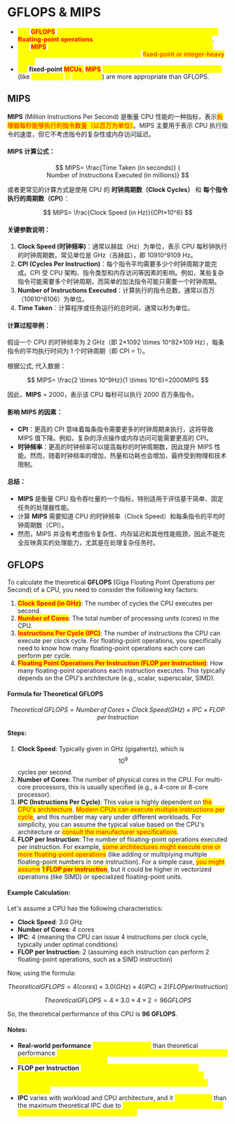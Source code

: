 # GFLOPS & MIPS

* <mark style="color:yellow;">**Use**</mark>**&#x20;**<mark style="color:red;">**GFLOPS**</mark> <mark style="color:yellow;">when evaluating systems that are heavily dependent on</mark> <mark style="color:red;">**floating-point operations**</mark><mark style="color:yellow;">, like scientific computing, AI, or graphics</mark>.
* <mark style="color:yellow;">**Use**</mark>**&#x20;**<mark style="color:red;">**MIPS**</mark> <mark style="color:yellow;">for general-purpose processors, especially in embedded systems and microcontrollers that perform</mark> <mark style="color:red;">fixed-point or integer-heavy</mark> <mark style="color:yellow;">tasks.</mark>
* <mark style="color:yellow;">**For**</mark>**&#x20;fixed-point&#x20;**<mark style="color:red;">**MCUs**</mark><mark style="color:red;">,</mark> <mark style="color:red;"></mark><mark style="color:red;">**MIPS**</mark> <mark style="color:yellow;">or other embedded-specific benchmarks</mark> (like <mark style="color:yellow;">**Dhrystone**</mark> <mark style="color:yellow;"></mark><mark style="color:yellow;">or</mark> <mark style="color:yellow;"></mark><mark style="color:yellow;">**CoreMark**</mark>) are more appropriate than GFLOPS.

## MIPS

**MIPS** (Million Instructions Per Second) 是衡量 CPU 性能的一种指标，表示<mark style="color:red;">处理器每秒能够执行的指令数量（以百万为单位）</mark>。MIPS 主要用于表示 CPU 执行指令的速度，但它不考虑指令的复杂性或内存访问延迟。

#### **MIPS 计算公式**：

$$
MIPS= 
\frac{Time Taken (in seconds)} {
Number of Instructions Executed (in millions)}
$$

或者更常见的计算方式是使用 CPU 的 **时钟周期数（Clock Cycles）** 和 **每个指令执行的周期数（CPI）**：

$$
MIPS= 
\frac{Clock Speed (in Hz)}{CPI×10^6}
$$

#### 关键参数说明：

1. **Clock Speed (时钟频率)**：通常以赫兹（Hz）为单位，表示 CPU 每秒钟执行的时钟周期数。常见单位是 GHz（吉赫兹），即 10910^9109 Hz。
2. **CPI (Cycles Per Instruction)**：每个指令平均需要多少个时钟周期才能完成。CPI 受 CPU 架构、指令类型和内存访问等因素的影响。例如，某些复杂指令可能需要多个时钟周期，而简单的加法指令可能只需要一个时钟周期。
3. **Number of Instructions Executed**：计算执行的指令总数，通常以百万（10610^6106）为单位。
4. **Time Taken**：计算程序或任务运行的总时间，通常以秒为单位。

#### **计算过程举例**：

假设一个 CPU 的时钟频率为 2 GHz（即 2×1092 \times 10^92×109 Hz），每条指令的平均执行时间为 1 个时钟周期（即 CPI = 1）。

根据公式, 代入数据：

$$
MIPS= 
\frac{2 \times 10^9Hz}{1 \times 10^6}=2000MIPS
$$

因此，**MIPS** = 2000，表示该 CPU 每秒可以执行 2000 百万条指令。

#### **影响 MIPS 的因素**：

* **CPI**：更高的 CPI 意味着每条指令需要更多的时钟周期来执行，这将导致 MIPS 值下降。例如，复杂的浮点操作或内存访问可能需要更高的 CPI。
* **时钟频率**：更高的时钟频率可以提高每秒的时钟周期数，因此提升 MIPS 性能。然而，随着时钟频率的增加，热量和功耗也会增加，最终受到物理和技术限制。

#### **总结**：

* **MIPS** 是衡量 CPU 指令吞吐量的一个指标，特别适用于评估基于简单、固定任务的处理器性能。
* 计算 **MIPS** 需要知道 CPU 的时钟频率（Clock Speed）和每条指令的平均时钟周期数（CPI）。
* 然而，MIPS 并没有考虑指令复杂性、内存延迟和其他性能瓶颈，因此不能完全反映真实的处理能力，尤其是在处理复杂任务时。

## GFLOPS

To calculate the theoretical **GFLOPS** (Giga Floating Point Operations per Second) of a CPU, you need to consider the following key factors:

1. <mark style="color:red;">**Clock Speed (in GHz)**</mark>: The number of cycles the CPU executes per second.
2. <mark style="color:red;">**Number of Cores**</mark>: The total number of processing units (cores) in the CPU.
3. <mark style="color:red;">**Instructions Per Cycle (IPC)**</mark>: The number of instructions the CPU can execute per clock cycle. For floating-point operations, you specifically need to know how many floating-point operations each core can perform per cycle.
4. <mark style="color:red;">**Floating Point Operations Per Instruction (FLOP per Instruction)**</mark>: How many floating-point operations each instruction executes. This typically depends on the CPU's architecture (e.g., scalar, superscalar, SIMD).

#### Formula for Theoretical GFLOPS

$$
Theoretical \, GFLOPS=Number \, of \, Cores \times Clock\,Speed(GHz) \times IPC \times FLOP \, per \, Instruction
$$

#### Steps:

1. **Clock Speed**: Typically given in GHz (gigahertz), which is $$10^9$$ cycles per second.
2. **Number of Cores**: The number of physical cores in the CPU. For multi-core processors, this is usually specified (e.g., a 4-core or 8-core processor).
3. **IPC (Instructions Per Cycle)**: This value is highly dependent on <mark style="color:red;">the CPU's architecture</mark>. <mark style="color:red;">Modern CPUs can execute multiple instructions per cycle</mark>, and this number may vary under different workloads. For simplicity, you can assume the typical value based on the CPU's architecture or <mark style="color:red;">consult the manufacturer specifications</mark>.
4. **FLOP per Instruction**: The number of floating-point operations executed per instruction. For example, <mark style="color:red;">some architectures might execute one or more floating-point operations</mark> (like adding or multiplying multiple floating-point numbers in one instruction). For a simple case, <mark style="color:red;">you might assume</mark> <mark style="color:red;"></mark><mark style="color:red;">**1 FLOP per instruction**</mark>, but it could be higher in vectorized operations (like SIMD) or specialized floating-point units.

#### Example Calculation:

Let's assume a CPU has the following characteristics:

* **Clock Speed**: 3.0 GHz
* **Number of Cores**: 4 cores
* **IPC**: 4 (meaning the CPU can issue 4 instructions per clock cycle, typically under optimal conditions)
* **FLOP per Instruction**: 2 (assuming each instruction can perform 2 floating-point operations, such as a SIMD instruction)

Now, using the formula:

$$
Theoretical GFLOPS=4(cores)×3.0(GHz)×4(IPC)×2(FLOP per Instruction)
$$

$$
Theoretical GFLOPS=4×3.0×4×2=96GFLOPS
$$

So, the theoretical performance of this CPU is **96 GFLOPS**.

#### Notes:

* **Real-world performance** <mark style="color:yellow;">will usually be lower</mark> than theoretical performance <mark style="color:yellow;">due to inefficiencies like memory latency, cache misses, or non-ideal instruction pipelines.</mark>
* **FLOP per Instruction** <mark style="color:yellow;">can be higher in CPUs with SIMD (Single Instruction, Multiple Data) or AVX (Advanced Vector Extensions) support, which can perform multiple floating-point operations per instruction.</mark>
* **IPC** varies with workload and CPU architecture, and it <mark style="color:yellow;">can be lower</mark> than the maximum theoretical IPC due to <mark style="color:yellow;">pipeline stalls, data dependencies, or other limitations in practical execution.</mark>


